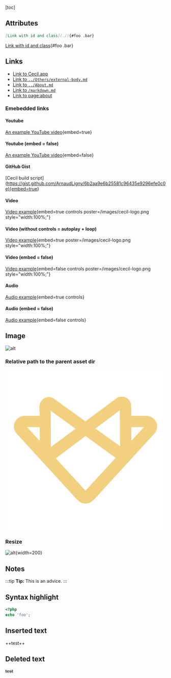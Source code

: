 <!-- break -->

[toc]

## Attributes

```markdown
[Link with id and class](./){#foo .bar}
```

[Link with id and class](./){#foo .bar}

## Links

- [Link to Cecil.app](https://cecil.app)
- [Link to `../Others/external-body.md`](../Others/external-body.md)
- [Link to `../About.md`](../About.md)
- [Link to `/markdown.md`](/markdown.md)
- [Link to page:about](page:about)

### Emebedded links

#### Youtube

[An example YouTube video](https://www.youtube.com/watch?v=FTpBS7g7YnI){embed=true}

#### Youtube (embed = false)

[An example YouTube video](https://www.youtube.com/watch?v=FTpBS7g7YnI){embed=false}

#### GitHub Gist

[Cecil build script](<https://gist.github.com/ArnaudLigny/6b2aa9e6b25581c96435e9296efe0c0e){embed=true>}

#### Video

[Video example](/video/test.mp4 "/video/test.mp4"){embed=true controls poster=/images/cecil-logo.png style="width:100%;"}

#### Video (without controls = autoplay + loop)

[Video example](/video/test.mp4 "/video/test.mp4"){embed=true poster=/images/cecil-logo.png style="width:100%;"}

#### Video (embed = false)

[Video example](/video/test.mp4 "/video/test.mp4"){embed=false controls poster=/images/cecil-logo.png style="width:100%;"}

#### Audio

[Audio example](/audio/test.mp3 "/audio/test.mp3"){embed=true controls}

#### Audio (embed = false)

[Audio example](/audio/test.mp3 "/audio/test.mp3"){embed=false controls}

## Image

![alt](/cecil-logo-1000.png "/cecil-logo-1000.png")

### Relative path to the parent asset dir

![alt](../../assets/cecil-logo-1000.png "../../assets/cecil-logo-1000.png")

### Resize

![alt](/cecil-logo-1000.png "/cecil-logo-1000.png"){width=200}

## Notes

:::tip
**Tip:** This is an advice.
:::

## Syntax highlight

```php
<?php
echo 'foo';
```

## Inserted text

++test++

## Deleted text

~~test~~
